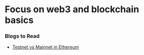 # Focus on web3 and blockchain basics

### Blogs to Read

- [ Testnet vs Mainnet in Ethereum ](https://ethereum.org/en/developers/docs/networks/)
